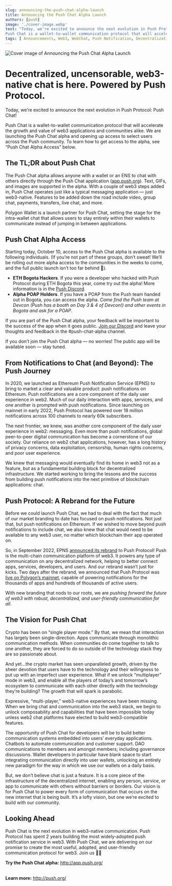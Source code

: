 ```yaml
---
slug: announcing-the-push-chat-alpha-launch
title: Announcing the Push Chat Alpha Launch
authors: [push]
image: './cover-image.webp'
text: "Today, we’re excited to announce the next evolution in Push Protocol: Push Chat!
Push Chat is a wallet-to-wallet communication protocol that will accelerate the growth and value of web3 applications and communities alike. We are launching the Push Chat alpha and opening up access to select users across the Push community. To learn how to get access to the alpha, see “Push Chat Alpha Access” below."
tags: [ Announcements, Web3, WebChat, Push Notification, Decentralization]
---
```


![Cover image of Announcing the Push Chat Alpha Launch](./cover-image.webp)

<!--truncate-->

<!--customheaderpoint-->

# Decentralized, uncensorable, web3-native chat is here. Powered by Push Protocol.<br/>

Today, we’re excited to announce the next evolution in Push Protocol: Push Chat!

Push Chat is a wallet-to-wallet communication protocol that will accelerate the growth and value of web3 applications and communities alike. We are launching the Push Chat alpha and opening up access to select users across the Push community. To learn how to get access to the alpha, see “Push Chat Alpha Access” below.

## The TL;DR about Push Chat

The Push Chat alpha allows anyone with a wallet or an ENS to chat with others directly through the Push Chat application ([app.push.org](http://app.push.org/)). Text, GIFs, and images are supported in the alpha. With a couple of web3 steps added in, Push Chat operates just like a typical messaging application — just web3-native. Features to be added down the road include video, group chat, payments, transfers, live chat, and more.

Polygon Wallet is a launch partner for Push Chat, setting the stage for the intra-wallet chat that allows users to stay entirely within their wallets to communicate instead of jumping in between applications.

## Push Chat Alpha Access

Starting today, October 10, access to the Push Chat alpha is available to the following individuals. (If you’re not part of these groups, don’t sweat! We’ll be rolling out more alpha access to the communities in the weeks to come, and the full public launch isn’t too far behind 🙂).

- <b>ETH Bogota Hackers</b>. If you were a developer who hacked with Push Protocol during ETH Bogota this year, come try out the alpha! More information is in the <a href="https://discord.com/invite/pushchain">Push Discord</a>.
- <b>Alpha POAP Holders</b>. If you have a POAP from the Push team handed out in Bogota, you can access the alpha. <i>Come find the Push team at Devcon (Push has a booth on Day 3 & 4 of Devcon!) and other events in Bogota and ask for a POAP</i>.

If you are part of the Push Chat alpha, your feedback will be important to the success of the app when it goes public. [Join our Discord](https://discord.com/invite/pushchain) and leave your thoughts and feedback in the #push-chat-alpha channel.

If you don’t join the Push Chat alpha — no worries! The public app will be available soon — stay tuned.

## From Notifications to Chat (and Beyond): The Push Journey

In 2020, we launched as Ethereum Push Notification Service (EPNS) to bring to market a clear and valuable product: push notifications on Ethereum. Push notifications are a core component of the daily user experience in web2. Much of our daily interaction with apps, services, and one another is prompted with push notifications. Since launching on mainnet in early 2022, Push Protocol has powered over 18 million notifications across 100 channels to nearly 60k subscribers.

The next frontier, we knew, was another core component of the daily user experience in web2: messaging. Even more than push notifications, global peer-to-peer digital communication has become a cornerstone of our society. Our reliance on web2 chat applications, however, has a long history of privacy concerns, data exploitation, censorship, human rights concerns, and poor user experience.

We knew that messaging would eventually find its home in web3 not as a feature, but as a fundamental building block for decentralized infrastructure. We started working to bring the lessons and the success from building push notifications into the next primitive of blockchain applications: chat.

## Push Protocol: A Rebrand for the Future

Before we could launch Push Chat, we had to deal with the fact that much of our market branding to date has focused on push notifications. Not just that, but push notifications on Ethereum. If we wished to move beyond push notifications to include chat, we also knew that chat would need to be available to any web3 user, no matter which blockchain their app operated on.

So, in September 2022, EPNS [announced its rebrand](https://x.com/PushChain/status/1574771582790406144) to Push Protocol! Push is the multi-chain communication platform of web3. It powers any type of communication on any decentralized network, helping to better connect apps, services, developers, and users. And our rebrand wasn’t just for kicks. Two days after the rebrand, we announced that Push Protocol was [live on Polygon’s mainnet](https://x.com/PushChain/status/1575485566065381377), capable of powering notifications for the thousands of apps and hundreds of thousands of active users.

With new branding that nods to our roots, we are <i>pushing forward the future of web3 with robust, decentralized, and user-friendly communication for all</i>.

## The Vision for Push Chat

Crypto has been on “single player mode.” By that, we mean that interaction has largely been single-direction. Apps communicate through monolithic communication methods. When communities do come together to talk to one another, they are forced to do so outside of the technology stack they are so passionate about.

And yet…the crypto market has seen unparalleled growth, driven by the sheer devotion that users have to the technology and their willingness to put up with an imperfect user experience. What if we unlock “multiplayer” mode in web3, and enable all the players of today’s and tomorrow’s ecosystem to communicate with each other directly with the technology they’re building? The growth that will spark is parabolic.

Expressive, “multi-player,” web3-native experiences have been missing. When we bring chat and communication into the web3 stack, we begin to unlock composability and capabilities that have been impossible today unless web2 chat platforms have elected to build web3-compatible features.

The opportunity of Push Chat for developers will be to build better communication systems embedded into users’ everyday applications. Chatbots to automate communication and customer support. DAO communications to members and amongst members; including governance discussions. Wallet developers in particular have blank space to start integrating communication directly into user wallets, unlocking an entirely new paradigm for the way in which we use our wallets on a daily basis.

But, we don’t believe chat is just a feature. It is a core piece of the infrastructure of the decentralized internet, enabling any person, service, or app to communicate with others without barriers or borders. Our vision is for Push Chat to power every form of communication that occurs on the new internet that is being built. It’s a lofty vision, but one we’re excited to build with our community.

## Looking Ahead

Push Chat is the next evolution in web3-native communication. Push Protocol has spent 2 years building the most widely-adopted push notification service in web3. With Push Chat, we are delivering on our promise to create the most useful, adopted, and user-friendly communication protocol for web3. Join us 🔔👋

<b>Try the Push Chat alpha:</b> <a href="http://app.push.org/">http://app.push.org/</a> <br/><br/>

<b>Learn more:</b> <a href="http://push.org/">http://push.org/</a>
